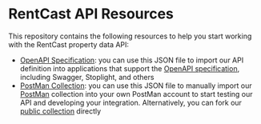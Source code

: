 # RentCast API Resources

This repository contains the following resources to help you start working with the RentCast property data API:

- [OpenAPI Specification](openapi-spec/rentcast_api_openapi_spec_v1.json): you can use this JSON file to import our API definition into applications that support the [OpenAPI specification](https://swagger.io/specification/), including Swagger, Stoplight, and others
- [PostMan Collection](postman-collections/rentcast_api_postman_collection_v1.json): you can use this JSON file to manually import our [PostMan](https://postman.com) collection into your own PostMan account to start testing our API and developing your integration. Alternatively, you can fork our [public collection](https://www.postman.com/rentcast/workspace/rentcast-api/collection/34259606-4b4532c7-3e0f-4a51-a019-438a3d68b4c3) directly
